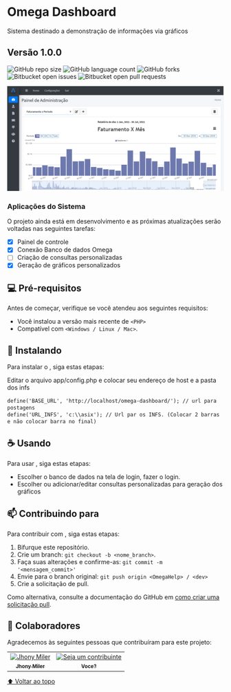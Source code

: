 # Omega Dashboard
Sistema destinado a demonstração de informações via gráficos
## Versão 1.0.0   
 

<!---Esses são exemplos. Veja https://shields.io para outras pessoas ou para personalizar este conjunto de escudos. Você pode querer incluir dependências, status do projeto e informações de licença aqui--->

![GitHub repo size](https://img.shields.io/github/repo-size/jhonymiler/README-template?style=for-the-badge)
![GitHub language count](https://img.shields.io/github/languages/count/jhonymiler/README-template?style=for-the-badge)
![GitHub forks](https://img.shields.io/github/forks/jhonymiler/README-template?style=for-the-badge)
![Bitbucket open issues](https://img.shields.io/bitbucket/issues/jhonymiler/README-template?style=for-the-badge)
![Bitbucket open pull requests](https://img.shields.io/bitbucket/pr-raw/jhonymiler/README-template?style=for-the-badge)

<img src="views/painel/dist/img/tela.png" alt="Home">

### Aplicações do Sistema

O projeto ainda está em desenvolvimento e as próximas atualizações serão voltadas nas seguintes tarefas:

- [x] Painel de controle
- [x] Conexão Banco de dados Omega
- [ ] Criação de consultas personalizadas
- [x] Geração de gráficos personalizados

## 💻 Pré-requisitos

Antes de começar, verifique se você atendeu aos seguintes requisitos:
<!---Estes são apenas requisitos de exemplo. Adicionar, duplicar ou remover conforme necessário--->
* Você instalou a versão mais recente de `<PHP>`
* Compatível com  `<Windows / Linux / Mac>`. 

## 🚀 Instalando <OmegaHelp>

Para instalar o <Omega Dashboard>, siga estas etapas:

Editar o arquivo app/config.php e colocar seu endereço de host e a pasta dos infs
```
define('BASE_URL', 'http://localhost/omega-dashboard/'); // url para postagens
define('URL_INFS', 'c:\\asix'); // Url par os INFS. (Colocar 2 barras e não colocar barra no final)
```

## ☕ Usando <OmegaHelp>

Para usar <Omega Dashboard>, siga estas etapas:

 - Escolher o banco de dados na tela de login, fazer o login.
 - Escolher ou adicionar/editar consultas personalizadas para geração dos gráficos


## 📫 Contribuindo para <OmegaHelp>
<!---Se o seu README for longo ou se você tiver algum processo ou etapas específicas que deseja que os contribuidores sigam, considere a criação de um arquivo CONTRIBUTING.md separado--->
Para contribuir com <Omega Dashboard>, siga estas etapas:

1. Bifurque este repositório.
2. Crie um branch: `git checkout -b <nome_branch>`.
3. Faça suas alterações e confirme-as: `git commit -m '<mensagem_commit>'`
4. Envie para o branch original: `git push origin <OmegaHelp> / <dev>`
5. Crie a solicitação de pull.

Como alternativa, consulte a documentação do GitHub em [como criar uma solicitação pull](https://help.github.com/en/github/collaborating-with-issues-and-pull-requests/creating-a-pull-request).

## 🤝 Colaboradores

Agradecemos às seguintes pessoas que contribuíram para este projeto:

<table>
  <tr>
    <td align="center">
      <a href="#">
        <img src="https://avatars.githubusercontent.com/u/18699320?s=400&u=b11735ac3ad67b9b8d1748f0340a6245150a361b&v=4" width="100px;" alt="Jhony Miler"/><br>
        <sub>
          <b>Jhony Miler</b>
        </sub>
      </a>
    </td>
    <td align="center">
      <a href="#">
        <img src="https://miro.medium.com/max/360/0*1SkS3mSorArvY9kS.jpg" width="100px;" alt="Seja um contribuinte"/><br>
        <sub>
          <b>Voce?</b>
        </sub>
      </a>
    </td>
  </tr>
</table>


[⬆ Voltar ao topo](#nome-do-projeto)<br>
